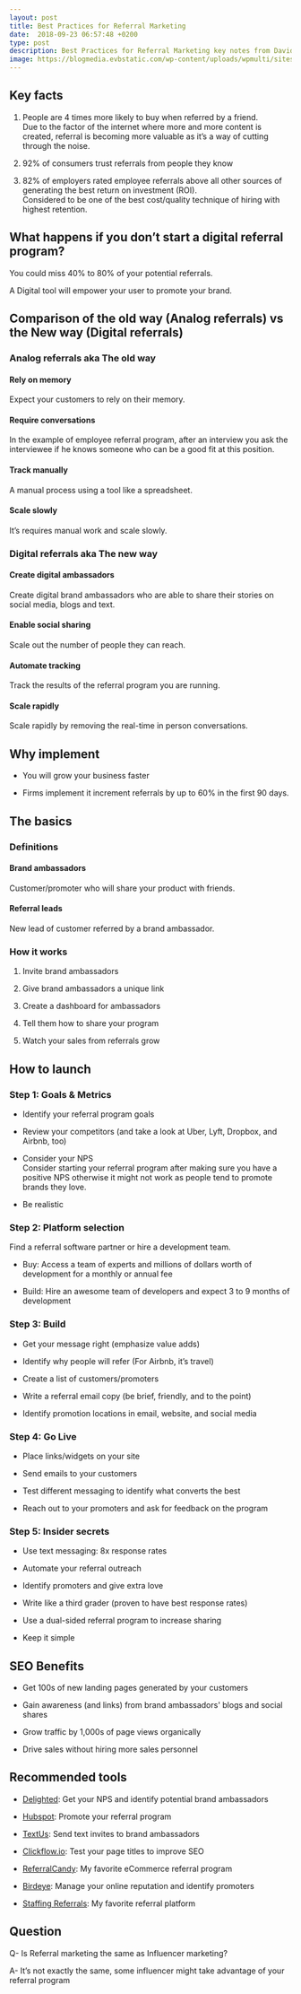 ```yaml
---
layout: post
title: Best Practices for Referral Marketing
date:  2018-09-23 06:57:48 +0200
type: post
description: Best Practices for Referral Marketing key notes from David Folwell presentation
image: https://blogmedia.evbstatic.com/wp-content/uploads/wpmulti/sites/8/2018/06/05104943/iStock-693210524.jpg
---
```


## Key facts

1. People are 4 times more likely to buy when referred by a friend.<br>
  Due to the factor of the internet where more and more content is   created, referral is becoming more valuable as it’s a way of cutting through the noise.

2. 92% of consumers trust referrals from people they know

3. 82% of employers rated employee referrals above all other sources of generating the best return on investment (ROI).<br>
Considered to be one of the best cost/quality technique of hiring with highest retention.

## What happens if you don’t start a digital referral program?

You could miss 40% to 80% of your potential referrals.

A Digital tool will empower your user to promote your brand.

## Comparison of the old way (Analog referrals) vs the New way (Digital referrals)

### Analog referrals aka The old way

#### Rely on memory

Expect your customers to rely on their memory.

#### Require conversations

In the example of employee referral program, after an interview you ask the interviewee if he knows someone who can be a good fit at this position.

#### Track manually

A manual process using a tool like a spreadsheet.

#### Scale slowly

It’s requires manual work and scale slowly.

### Digital referrals aka The new way

#### Create digital ambassadors

Create digital brand ambassadors who are able to share their stories on social media, blogs and text.

#### Enable social sharing

Scale out the number of people they can reach.

#### Automate tracking

Track the results of the referral program you are running.

#### Scale rapidly

Scale rapidly by removing the real-time in person conversations.

## Why implement

- You will grow your business faster

- Firms implement it increment referrals by up to 60% in the first 90 days.

## The basics


### Definitions

#### Brand ambassadors

Customer/promoter who will share your product with friends.

#### Referral leads

New lead of customer referred by a brand ambassador.

### How it works

1. Invite brand ambassadors

2. Give brand ambassadors a unique link

3. Create a dashboard for ambassadors

4. Tell them how to share your program

5. Watch your sales from referrals grow

## How to launch

### Step 1: Goals & Metrics

- Identify your referral program goals

- Review your competitors (and take a look at Uber, Lyft, Dropbox, and Airbnb, too)

- Consider your NPS<br>
  Consider starting your referral program after making sure you have a positive NPS otherwise it might not work as people tend to promote brands they love.

- Be realistic

### Step 2: Platform selection

Find a referral software partner or hire a development team.

- Buy: Access a team of experts and millions of dollars worth of development for a monthly or annual fee

- Build: Hire an awesome team of developers and expect 3 to 9 months of development

### Step 3: Build

- Get your message right (emphasize value adds)

- Identify why people will refer (For Airbnb, it’s travel)

- Create a list of customers/promoters

- Write a referral email copy (be brief, friendly, and to the point)

- Identify promotion locations in email, website, and social media

### Step 4: Go Live

- Place links/widgets on your site

- Send emails to your customers

- Test different messaging to identify what converts the best

- Reach out to your promoters and ask for feedback on the program

### Step 5: Insider secrets

- Use text messaging: 8x response rates

- Automate your referral outreach

- Identify promoters and give extra love

- Write like a third grader (proven to have best response rates)

- Use a dual-sided referral program to increase sharing

- Keep it simple

## SEO Benefits

- Get 100s of new landing pages generated by your customers

- Gain awareness (and links) from brand ambassadors' blogs and social shares

- Grow traffic by 1,000s of page views organically

- Drive sales without hiring more sales personnel

## Recommended tools

- <a href="https://delighted.com" title="Delighted" rel="nofollow">Delighted</a>: Get your NPS and identify potential brand ambassadors

- <a href="https://Hubspot.com" title="Hubspot" rel="nofollow">Hubspot</a>: Promote your referral program

- <a href="https://textus.com/" title="textus" rel="nofollow">TextUs</a>: Send text invites to brand ambassadors

- <a href="https://clickflow.com/" title="Clickflow" rel="nofollow">Clickflow.io</a>: Test your page titles to improve SEO

- <a href="https://ReferralCandy.com/" title="ReferralCandy" rel="nofollow">ReferralCandy</a>: My favorite eCommerce referral program

- <a href="https://Birdeye.com/" title="Birdeye" rel="nofollow">Birdeye</a>: Manage your online reputation and identify promoters

- <a href="https://staffingreferrals.com/" title="tStaffing Referralsextus" rel="nofollow">Staffing Referrals</a>: My favorite referral platform


## Question

Q- Is Referral marketing the same as Influencer marketing?

A- It’s not exactly the same, some influencer might take advantage of your referral program